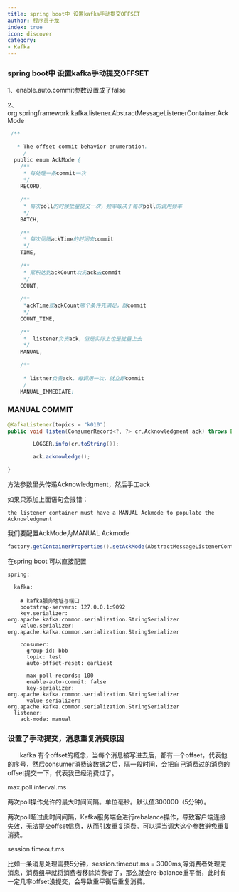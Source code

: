 ```yaml
---
title: spring boot中 设置kafka手动提交OFFSET
author: 程序员子龙
index: true
icon: discover
category:
- Kafka
---
```

### spring boot中 设置kafka手动提交OFFSET

1、enable.auto.commit参数设置成了false

2、org.springframework.kafka.listener.AbstractMessageListenerContainer.AckMode

```java
 /**

   * The offset commit behavior enumeration.
     /
  public enum AckMode { 
    /**
     * 每处理一条commit一次
     */
    RECORD,
 
    /**
     * 每次poll的时候批量提交一次，频率取决于每次poll的调用频率
     */
    BATCH,
 
    /**
     * 每次间隔ackTime的时间去commit
     */
    TIME,
 
    /**
     * 累积达到ackCount次的ack去commit
     */
    COUNT,
 
    /**
     *ackTime或ackCount哪个条件先满足，就commit
     */
    COUNT_TIME,
 
    /**
     *  listener负责ack，但是实际上也是批量上去
     */
    MANUAL,
 
    /**
     
     * listner负责ack，每调用一次，就立即commit
     /
    MANUAL_IMMEDIATE;
```

### MANUAL COMMIT

```java
@KafkaListener(topics = "k010")
public void listen(ConsumerRecord<?, ?> cr,Acknowledgment ack) throws Exception {

        LOGGER.info(cr.toString());

        ack.acknowledge();

}
```

方法参数里头传递Acknowledgment，然后手工ack

如果只添加上面语句会报错：

```
the listener container must have a MANUAL Ackmode to populate the Acknowledgment
```

我们要配置AckMode为MANUAL Ackmode

```java
factory.getContainerProperties().setAckMode(AbstractMessageListenerContainer.AckMode.MANUAL);
```

在spring boot 可以直接配置

```
spring:

  kafka:
  
    # kafka服务地址与端口
    bootstrap-servers: 127.0.0.1:9092
    key.serializer: org.apache.kafka.common.serialization.StringSerializer
    value.serializer: org.apache.kafka.common.serialization.StringSerializer

    consumer:
      group-id: bbb
      topic: test
      auto-offset-reset: earliest
  
      max-poll-records: 100
      enable-auto-commit: false
      key-serializer: org.apache.kafka.common.serialization.StringSerializer
      value-serializer: org.apache.kafka.common.serialization.StringSerializer
  listener:
    ack-mode: manual
```

### 设置了手动提交，消息重复消费原因

　　kafka 有个offset的概念，当每个消息被写进去后，都有一个offset，代表他的序号，然后consumer消费该数据之后，隔一段时间，会把自己消费过的消息的offset提交一下，代表我已经消费过了。

max.poll.interval.ms

两次poll操作允许的最大时间间隔。单位毫秒。默认值300000（5分钟）。

两次poll超过此时间间隔，Kafka服务端会进行rebalance操作，导致客户端连接失效，无法提交offset信息，从而引发重复消费。可以适当调大这个参数避免重复消费。

session.timeout.ms

 比如一条消息处理需要5分钟，session.timeout.ms = 3000ms,等消费者处理完消息，消费组早就将消费者移除消费者了，那么就会re-balance重平衡，此时有一定几率offset没提交，会导致重平衡后重复消费。

